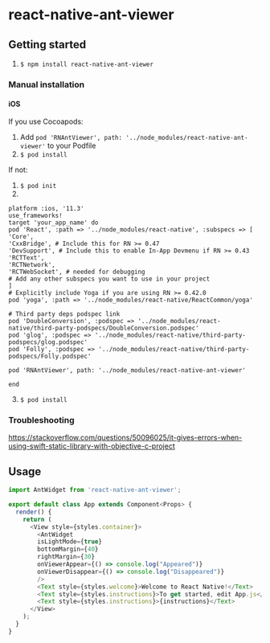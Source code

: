
# react-native-ant-viewer

## Getting started

1.  `$ npm install react-native-ant-viewer` 

### Manual installation

#### iOS

If you use Cocoapods: 
1. Add  `pod 'RNAntViewer', path: '../node_modules/react-native-ant-viewer'` to your Podfile
2. `$ pod install`

If not:

1. `$ pod init`
2. 
```
platform :ios, '11.3'
use_frameworks!
target 'your_app_name' do
pod 'React', :path => '../node_modules/react-native', :subspecs => [
'Core',
'CxxBridge', # Include this for RN >= 0.47
'DevSupport', # Include this to enable In-App Devmenu if RN >= 0.43
'RCTText',
'RCTNetwork',
'RCTWebSocket', # needed for debugging
# Add any other subspecs you want to use in your project
]
# Explicitly include Yoga if you are using RN >= 0.42.0
pod 'yoga', :path => '../node_modules/react-native/ReactCommon/yoga'

# Third party deps podspec link
pod 'DoubleConversion', :podspec => '../node_modules/react-native/third-party-podspecs/DoubleConversion.podspec'
pod 'glog', :podspec => '../node_modules/react-native/third-party-podspecs/glog.podspec'
pod 'Folly', :podspec => '../node_modules/react-native/third-party-podspecs/Folly.podspec'

pod 'RNAntViewer', path: '../node_modules/react-native-ant-viewer'

end
```
3. `$ pod install`

### Troubleshooting 
https://stackoverflow.com/questions/50096025/it-gives-errors-when-using-swift-static-library-with-objective-c-project


## Usage
```javascript
import AntWidget from 'react-native-ant-viewer';

export default class App extends Component<Props> {
  render() {
    return (
      <View style={styles.container}>
        <AntWidget
        isLightMode={true}
        bottomMargin={40}
        rightMargin={30}
        onViewerAppear={() => console.log("Appeared")}
        onViewerDisappear={() => console.log("Disappeared")}
        />
        <Text style={styles.welcome}>Welcome to React Native!</Text>
        <Text style={styles.instructions}>To get started, edit App.js</Text>
        <Text style={styles.instructions}>{instructions}</Text>
      </View>
    );
  }
}

```
  
